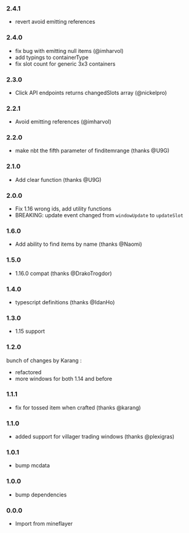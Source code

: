 ### 2.4.1
* revert avoid emitting references

### 2.4.0

* fix bug with emitting null items (@imharvol)
* add typings to containerType
* fix slot count for generic 3x3 containers

### 2.3.0

* Click API endpoints returns changedSlots array (@nickelpro)

### 2.2.1

* Avoid emitting references (@imharvol)

### 2.2.0

* make nbt the fifth parameter of finditemrange (thanks @U9G)

### 2.1.0

* Add clear function (thanks @U9G)

### 2.0.0

* Fix 1.16 wrong ids, add utility functions
* BREAKING: update event changed from `windowUpdate` to `updateSlot`

### 1.6.0

* Add ability to find items by name (thanks @Naomi)

### 1.5.0

* 1.16.0 compat (thanks @DrakoTrogdor)

### 1.4.0

* typescript definitions (thanks @IdanHo)

### 1.3.0

* 1.15 support

### 1.2.0

bunch of changes by Karang :
* refactored
* more windows for both 1.14 and before

### 1.1.1

* fix for tossed item when crafted (thanks @karang)

### 1.1.0

* added support for villager trading windows (thanks @plexigras)

### 1.0.1

* bump mcdata

### 1.0.0

* bump dependencies

### 0.0.0

* Import from mineflayer

